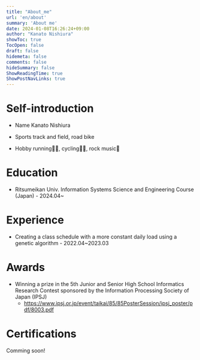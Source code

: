 ```yaml
---
title: "About_me"
url: 'en/about'
summary: 'About me'
date: 2024-01-08T16:26:24+09:00
author: "Kanato Nishiura"
showToc: true
TocOpen: false
draft: false
hidemeta: false
comments: false
hideSummary: false
ShowReadingTime: true
ShowPostNavLinks: true
---
```


# Self-introduction
* Name 
  Kanato Nishiura

* Sports
  track and field, road bike

* Hobby
  running🏃🏻, cycling🚴🏻, rock music🥁

# Education
* Ritsumeikan Univ. Information Systems Science and Engineering Course (Japan) - 2024.04~

# Experience
* Creating a class schedule with a more constant daily load using a genetic algorithm - 2022.04~2023.03
  
# Awards
* Winning a prize in the 5th Junior and Senior High School Informatics Research Contest 
  sponsored by the Information Processing Society of Japan (IPSJ)
  * https://www.ipsj.or.jp/event/taikai/85/85PosterSession/ipsj_poster/pdf/8003.pdf
  
# Certifications
Comming soon!